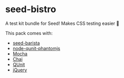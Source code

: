 # seed-bistro

A test kit bundle for Seed! Makes CSS testing easier 🎉

This pack comes with:
* [seed-barista](https://github.com/helpscout/seed-barista)
* [node-qunit-phantomjs](https://github.com/jonkemp/node-qunit-phantomjs)
* [Mocha](https://mochajs.org/)
* [Chai](http://chaijs.com/)
* [QUnit](https://qunitjs.com/)
* [jQuery](https://jquery.com/)
